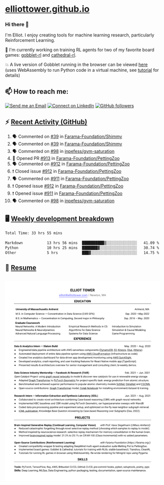 # [elliottower.github.io](https://github.com/elliottower/elliottower.github.io)

### Hi there 👋

I'm Elliot. I enjoy creating tools for machine learning research, particularly Reinforcement Learning. 

🚀 I'm currently working on training RL agents for two of my favorite board games: [gobblet-rl](https://github.com/elliottower/gobblet-rl) and [cathedral-rl](https://github.com/elliottower/cathedral-rl). 

💥 A live version of Gobblet running in the browser can be viewed [here](https://elliottower.github.io/gobblet-rl/) (uses WebAssembly to run Python code in a virtual machine, see [tutorial](https://github.com/elliottower/gobblet-rl/blob/main/tutorials/WebAssembly/web_assembly.md) for details)


## 📫 How to reach me:

 [![Send me an Email](https://img.shields.io/badge/email-elliot%40elliottower.com-blue)](mailto:elliot@elliottower.com)
 [![Connect on LinkedIn](https://img.shields.io/badge/--linkedin?label=LinkedIn&logo=LinkedIn&style=social)](https://www.linkedin.com/in/elliot-tower)
 [![GitHub followers](https://img.shields.io/github/followers/elliottower?style=social)](https://github.com/elliottower/)
 

## ⚡ [Recent Activity (GitHub)](https://github.com/elliottower)

<!--START_SECTION:activity-->
1. 🗣 Commented on [#39](https://github.com/Farama-Foundation/Shimmy/issues/39) in [Farama-Foundation/Shimmy](https://github.com/Farama-Foundation/Shimmy)
2. 🗣 Commented on [#39](https://github.com/Farama-Foundation/Shimmy/issues/39) in [Farama-Foundation/Shimmy](https://github.com/Farama-Foundation/Shimmy)
3. 🗣 Commented on [#98](https://github.com/inpefess/gym-saturation/issues/98) in [inpefess/gym-saturation](https://github.com/inpefess/gym-saturation)
4. 💪 Opened PR [#913](https://github.com/Farama-Foundation/PettingZoo/pull/913) in [Farama-Foundation/PettingZoo](https://github.com/Farama-Foundation/PettingZoo)
5. 🗣 Commented on [#912](https://github.com/Farama-Foundation/PettingZoo/issues/912) in [Farama-Foundation/PettingZoo](https://github.com/Farama-Foundation/PettingZoo)
6. ❗️ Closed issue [#912](https://github.com/Farama-Foundation/PettingZoo/issues/912) in [Farama-Foundation/PettingZoo](https://github.com/Farama-Foundation/PettingZoo)
7. 🗣 Commented on [#911](https://github.com/Farama-Foundation/PettingZoo/issues/911) in [Farama-Foundation/PettingZoo](https://github.com/Farama-Foundation/PettingZoo)
8. ❗️ Opened issue [#912](https://github.com/Farama-Foundation/PettingZoo/issues/912) in [Farama-Foundation/PettingZoo](https://github.com/Farama-Foundation/PettingZoo)
9. ❗️ Opened issue [#911](https://github.com/Farama-Foundation/PettingZoo/issues/911) in [Farama-Foundation/PettingZoo](https://github.com/Farama-Foundation/PettingZoo)
10. 🗣 Commented on [#98](https://github.com/inpefess/gym-saturation/issues/98) in [inpefess/gym-saturation](https://github.com/inpefess/gym-saturation)
<!--END_SECTION:activity-->


## 🖥️ [Weekly development breakdown](https://wakatime.com/@elliottower)
<!--START_SECTION:waka-->

```text
Total Time: 33 hrs 55 mins

Markdown           13 hrs 56 mins  ██████████▒░░░░░░░░░░░░░░   41.09 %
Python             10 hrs 25 mins  ███████▓░░░░░░░░░░░░░░░░░   30.74 %
Other              5 hrs           ███▓░░░░░░░░░░░░░░░░░░░░░   14.75 %
```

<!--END_SECTION:waka-->


## 📄 [Resume](https://elliottower.github.io/src/pdf/resume.pdf)

<!-- PDF-TO-MARKDOWN:START -->
![Page 1](src/png/page1.png "Page 1")
---
<!-- PDF-TO-MARKDOWN:END -->

